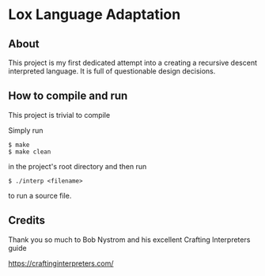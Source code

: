 # Lox Language Adaptation

## About

This project is my first dedicated attempt into a creating a recursive descent
interpreted language. It is full of questionable design decisions.

## How to compile and run

This project is trivial to compile

Simply run
```
$ make
$ make clean
```
in the project's root directory and then run

```
$ ./interp <filename>
```

to run a source file.

## Credits

Thank you so much to Bob Nystrom and his excellent Crafting Interpreters guide 

https://craftinginterpreters.com/
